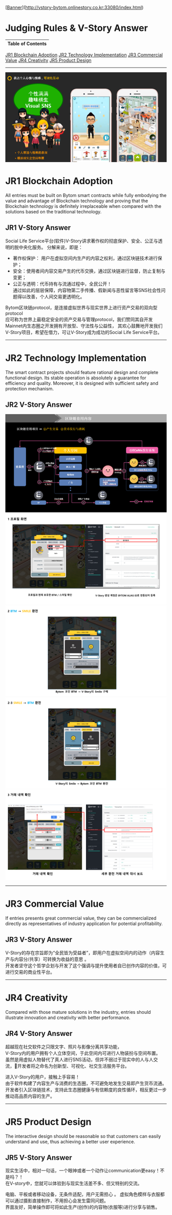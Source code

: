 [[Banner](images/banner.png)](http://vstory-bytom.onlinestory.co.kr:33080/index.html)

Judging Rules & V-Story Answer  
====

| Table of Contents |
| --- |
  [JR1 Blockchain Adoption](#JR1-Blockchain-Adoption) 
  [JR2 Technology Implementation](#JR2-Technology-Implementation) 
  [JR3 Commercial Value](#JR3-Commercial-Value) 
  [JR4 Creativity](#JR4-Creativity) 
  [JR5 Product Design](#JR5-Product-Design) 

---------------------------------

<img src='images/p0.png'/>

JR1 Blockchain Adoption
====

All entries must be built on Bytom smart contracts while fully
embodying the value and advantage of Blockchain technology
and proving that the Blockchain technology is definitely
irreplaceable when compared with the solutions based on the
traditional technology. 

JR1 V-Story Answer
----

Social Life Service平台(软件)V-Story讲求著作权的彻底保护、安全、公正与透明的脱中央化服务。 
分解来说，即是：  
- 著作权保护： 用户在虚拟空间内生产的内容之权利，通过区块链技术进行保护；  
- 安全：使用者间内容交易产生的代币交换，通过区块链进行监督，防止复制与变更；  
- 公正与透明：代币持有与流通过程中，全民公开！  
通过如此的层层保障，内容物第二手传播、假新闻与恶性留言等SNS社会性问题得以改善，个人间交易更透明化。  


Bytom区块链protocol，是连接虚拟世界与现实世界上进行资产交易的双向型protocol  
应可称为世界上最稳定安全的资产交易与管理protocol，我们赞同其自开发Mainnet内生态圈之开发拥有开放型、守法性与公益性， 
其欢心鼓舞地开发我们V-Story项目，希望在借力，可让V-Story成为成功的Social Life Service平台。 


-------------------------------------

JR2 Technology Implementation
====

The smart contract projects should feature rational design and
complete functional design. Its stable operation is absolutely a
guarantee for efficiency and quality. Moreover, it is designed
with sufficient safety and protection mechanism.  
  
JR2 V-Story Answer
----

<img src='images/p2.png'/>

<img src='images/tech1.PNG'/>

<img src='images/tech2.PNG'/>

<img src='images/tech3.PNG'/>

<img src='images/tech4.PNG'/>

-------------------------------------

JR3 Commercial Value
====

If entries presents great commercial value, they can be
commercialized directly as representatives of industry
application for potential profitability.  
  
JR3 V-Story Answer
----

V-Story的存在宗旨即为“全民皆为受益者”，即用户在虚拟空间内的动作（内容生产与内容分/共享）可转换为收益的意思 。  
开发者坚守这个哲学企划与开发了这个强调与提升使用者自已创作内容的价值，可进行交易的商业性平台。  

-------------------------------------

JR4 Creativity
====

Compared with those mature solutions in the industry, entries
should illustrate innovation and creativity with better
performance.  

JR4 V-Story Answer
----

超越现在社交软件之只限文字、照片与影像分离共享功能，  
V-Story内的用户拥有个人立体空间，于此空间内可进行人物装扮与空间布置。  
虽然是用虚拟人物替代了真人进行SNS活动，但并不弱过于现实中的人与人交流，开发者将之命名为创新型、可视化、社交生活服务平台。 

进入V-Story的用户，接触上手容易！  
由于软件构建了内容生产与消费的生态圈，不可避免地发生交易即产生货币流通。  
开发者引入区块链技术，支持此生态圈健康与有信赖度的良性循环，相反更过一步推动高品质内容的生产。  

-------------------------------------
  
JR5 Product Design
====

The interactive design should be reasonable so that customers
can easily understand and use, thus achieving a better user
experience.  
  
JR5 V-Story Answer
----

现实生活中，相对一句话，一个眼神或者一个动作让communication更easy！不是吗？！  
在V-story中，您就可以体验到与现实生活差不多、但又特别的交流。  

电脑、平板或者移动设备，无条件适配，用户无需担心 。
虚拟角色模样与衣服都可以通过摄影直接制作，不用担心会发生雷同问题。  
界面友好，简单操作即可将如此生产(创作)的内容物(衣服等)进行分享与销售。  

